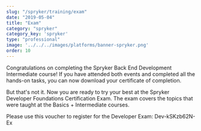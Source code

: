 ```yaml
---
slug: "/spryker/training/exam"
date: "2019-05-04"
title: "Exam"
category: "spryker"
category_key: 'spryker'
type: "professional"
image: '../../../images/platforms/banner-spryker.png'
order: 10
---
```


Congratulations on completing the Spryker Back End Development Intermediate course!
If you have attended both events and completed all the hands-on tasks, you can now download your certificate of completion.

But that's not it. Now you are ready to try your best at the Spryker Developer Foundations Certification Exam. The exam covers the topics that were taught at the Basics + Intermediate courses.

Please use this voucher to register for the Developer Exam: Dev-kSKzb62N-Ex
